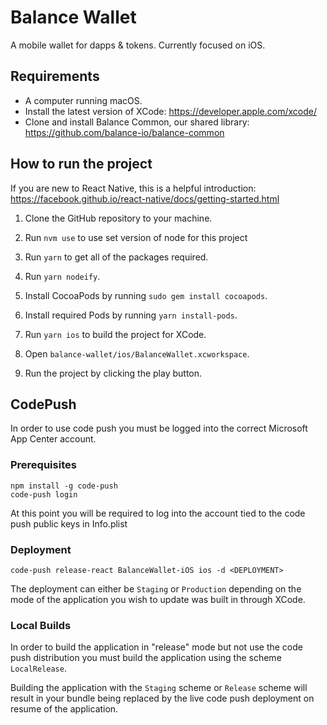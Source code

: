 # Balance Wallet

A mobile wallet for dapps &amp; tokens. Currently focused on iOS.

## Requirements

* A computer running macOS.
* Install the latest version of XCode: https://developer.apple.com/xcode/
* Clone and install Balance Common, our shared library: https://github.com/balance-io/balance-common

## How to run the project

If you are new to React Native, this is a helpful introduction: https://facebook.github.io/react-native/docs/getting-started.html

1. Clone the GitHub repository to your machine.

2. Run `nvm use` to use set version of node for this project

3. Run `yarn` to get all of the packages required.

4. Run `yarn nodeify`.

5. Install CocoaPods by running `sudo gem install cocoapods`.

6. Install required Pods by running `yarn install-pods`.

7. Run `yarn ios` to build the project for XCode.

8. Open `balance-wallet/ios/BalanceWallet.xcworkspace`.

9. Run the project by clicking the play button.

## CodePush

In order to use code push you must be logged into the correct Microsoft App Center account.

### Prerequisites
```
npm install -g code-push
code-push login
```

At this point you will be required to log into the account tied to the code push public keys in Info.plist

### Deployment
```
code-push release-react BalanceWallet-iOS ios -d <DEPLOYMENT>
```

The deployment can either be `Staging` or `Production` depending on the mode of the application you wish to update was built in through XCode.

### Local Builds

In order to build the application in "release" mode but not use the code push distribution you must build the application using the scheme `LocalRelease`.

Building the application with the `Staging` scheme or `Release` scheme will result in your bundle being replaced by the live code push deployment on resume of the application.
